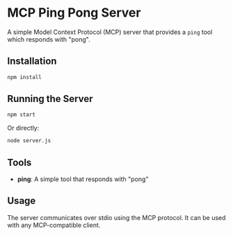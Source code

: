 # MCP Ping Pong Server

A simple Model Context Protocol (MCP) server that provides a `ping` tool which responds with "pong".

## Installation

```bash
npm install
```

## Running the Server

```bash
npm start
```

Or directly:

```bash
node server.js
```

## Tools

- **ping**: A simple tool that responds with "pong"

## Usage

The server communicates over stdio using the MCP protocol. It can be used with any MCP-compatible client.

